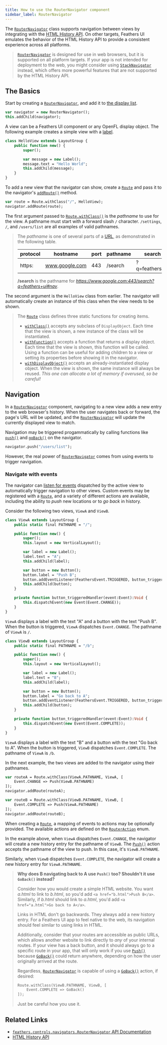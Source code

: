 ```yaml
---
title: How to use the RouterNavigator component
sidebar_label: RouterNavigator
---
```


The [`RouterNavigator`](https://api.feathersui.com/current/feathers/controls/navigators/RouterNavigator.html) class supports navigation between views by integrating with the [HTML History API](https://developer.mozilla.org/en-US/docs/Web/API/History_API). On other targets, Feathers UI emulates the behavior of the HTML History API to provide a consistent experience across all platforms.

> [`RouterNavigator`](https://api.feathersui.com/current/feathers/controls/navigators/RouterNavigator.html) is designed for use in web browsers, but it is supported on all platform targets. If your app is not intended for deployment to the web, you might consider using [`StackNavigator`](./stack-navigator.md) instead, which offers more powerful features that are not supported by the HTML History API.

## The Basics

Start by creating a [`RouterNavigator`](https://api.feathersui.com/current/feathers/controls/navigators/RouterNavigator.html), and add it to [the display list](https://books.openfl.org/openfl-developers-guide/display-programming/basics-of-display-programming.html).

```hx
var navigator = new RouterNavigator();
this.addChild(navigator);
```

A view can be a Feathers UI component or any OpenFL display object. The following example creates a simple view with a [label](./label.md).

```hx
class HelloView extends LayoutGroup {
    public function new() {
        super();

        var message = new Label();
        message.text = "Hello World";
        this.addChild(message);
    }
}
```

To add a new view that the navigator can show, create a [`Route`](https://api.feathersui.com/current/feathers/controls/navigators/Route.html) and pass it to the navigator's [`addRoute()`](https://api.feathersui.com/current/feathers/controls/navigators/RouterNavigator.html#addRoute) method.

```hx
var route = Route.withClass("/", HelloView);
navigator.addRoute(route);
```

The first argument passed to [`Route.withClass()`](https://api.feathersui.com/current/feathers/controls/navigators/Route.html#withClass) is the _pathname_ to use for the view. A pathname must start with a forward slash `/` character. `/settings`, `/`, and `/users/list` are all examples of valid pathnames.

> The _pathname_ is one of several parts of a [URL](https://developer.mozilla.org/en-US/docs/Web/API/Location), as demonstrated in the following table.
>
> | protocol | hostname       | port | pathname | search         | hash |
> | -------- | -------------- | ---- | -------- | -------------- | ---- |
> | https:   | www.google.com | 443  | /search  | ?q=feathers+ui | #nav |
>
> **/search** is the pathname for _https://www.google.com:443/search?q=feathers+ui#nav_.

The second argument is the `HelloView` class from earlier. The navigator will automatically create an instance of this class when the view needs to be shown.

> The [`Route`](https://api.feathersui.com/current/feathers/controls/navigators/Route.html) class defines three static functions for creating items.
>
> - [`withClass()`](https://api.feathersui.com/current/feathers/controls/navigators/Route.html#withClass) accepts any subclass of `DisplayObject`. Each time that the view is shown, a new instance of the class will be instantiated.
> - [`withFunction()`](https://api.feathersui.com/current/feathers/controls/navigators/Route.html#withFunction) accepts a function that returns a display object. Each time that the view is shown, this function will be called. Using a function can be useful for adding children to a view or setting its properties before showing it in the navigator.
> - [`withDisplayObject()`](https://api.feathersui.com/current/feathers/controls/navigators/Route.html#withDisplayObject) accepts an already-instantiated display object. When the view is shown, the same instance will always be reused. _This one can allocate a lot of memory if overused, so be careful!_

## Navigation

In a [`RouterNavigator`](https://api.feathersui.com/current/feathers/controls/navigators/RouterNavigator.html) component, navigating to a new view adds a new entry to the web browser's history. When the user navigates back or forward, the page's URL will be updated, and the [`RouterNavigator`](https://api.feathersui.com/current/feathers/controls/navigators/RouterNavigator.html) will update the currently displayed view to match.

Navigation may be triggered progammatically by calling functions like [`push()`](https://api.feathersui.com/current/feathers/controls/navigators/RouterNavigator.html#push) and [`goBack()`](https://api.feathersui.com/current/feathers/controls/navigators/RouterNavigator.html#goBack) on the navigator.

```hx
navigator.push("/users/list");
```

However, the real power of [`RouterNavigator`](https://api.feathersui.com/current/feathers/controls/navigators/RouterNavigator.html) comes from using events to trigger navigation.

### Navigate with events

The navigator can [listen for events](https://books.openfl.org/openfl-developers-guide/handling-events/basics-of-handling-events.html) dispatched by the active view to automatically trigger navigation to other views. Custom events may be registered with a [`Route`](https://api.feathersui.com/current/feathers/controls/navigators/Route.html), and a variety of different actions are available, including the ability to _push_ new locations or to _go back_ in history.

Consider the following two views, `ViewA` and `ViewB`.

```hx
class ViewA extends LayoutGroup {
    public static final PATHNAME = "/";

    public function new() {
        super();
        this.layout = new VerticalLayout();

        var label = new Label();
        label.text = "A";
        this.addChild(label);

        var button = new Button();
        button.label = "Push B";
        button.addEventListener(FeathersEvent.TRIGGERED, button_triggeredHandler);
        this.addChild(button);
    }

    private function button_triggeredHandler(event:Event):Void {
        this.dispatchEvent(new Event(Event.CHANGE));
    }
}
```

`ViewA` displays a label with the text "A" and a button with the text "Push B". When the button is triggered, `ViewA` dispatches `Event.CHANGE`. The pathname of `ViewA` is `/`.

```hx
class ViewB extends LayoutGroup {
    public static final PATHNAME = "/b";

    public function new() {
        super();
        this.layout = new VerticalLayout();

        var label = new Label();
        label.text = "B";
        this.addChild(label);

        var button = new Button();
        button.label = "Go back to A";
        button.addEventListener(FeathersEvent.TRIGGERED, button_triggeredHandler);
        this.addChild(button);
    }

    private function button_triggeredHandler(event:Event):Void {
        this.dispatchEvent(new Event(Event.COMPLETE));
    }
}
```

`ViewA` displays a label with the text "B" and a button with the text "Go back to A". When the button is triggered, `ViewB` dispatches `Event.COMPLETE`. The pathname of `ViewA` is `/b`.

In the next example, the two views are added to the navigator using their pathnames.

```hx
var routeA = Route.withClass(ViewA.PATHNAME, ViewA, [
    Event.CHANGE => Push(ViewB.PATHNAME)
]);
navigator.addRoute(routeA);

var routeB = Route.withClass(ViewB.PATHNAME, ViewB, [
    Event.COMPLETE => Push(ViewA.PATHNAME)
]);
navigator.addRoute(routeB);
```

When creating a [`Route`](https://api.feathersui.com/current/feathers/controls/navigators/Route.html), a mapping of events to actions may be optionally provided. The available actions are defined on the [`RouterAction`](https://api.feathersui.com/current/feathers/controls/navigators/RouterAction.html) enum.

In the example above, when `ViewA` dispatches `Event.CHANGE`, the navigator will create a new history entry for the pathname of `ViewB`. The [`Push()`](https://api.feathersui.com/current/feathers/controls/navigators/RouterAction.html#Push) action accepts the pathname of the view to push. In this case, it's `ViewB.PATHNAME`.

Similarly, when `ViewB` dispatches `Event.COMPLETE`, the navigator will create a new history entry for `ViewA.PATHNAME`.

> **Why does B navigating back to A use `Push()` too? Shouldn't it use `GoBack()` instead?**
>
> Consider how you would create a simple HTML website. You want _a.html_ to link to _b.html_, so you'd add `<a href="b.html">Push B</a>`. Similarly, if _b.html_ should link to _a.html_, you'd add `<a href="a.html">Go back to A</a>`.
>
> Links in HTML don't go backwards. They always add a new history entry. For a Feathers UI app to feel native to the web, its navigation should feel similar to using links in HTML.
>
> Additionally, consider that your routes are accessible as public URLs, which allows another website to link directly to _any_ of your internal routes. If your view has a back button, and it should always go to a specific route in your app, that will only work if you use [`Push()`](https://api.feathersui.com/current/feathers/controls/navigators/RouterAction.html#Push) because [`GoBack()`](https://api.feathersui.com/current/feathers/controls/navigators/RouterAction.html#GoBack) could return anywhere, depending on how the user originally arrived at the route.
>
> Regardless, [`RouterNavigator`](https://api.feathersui.com/current/feathers/controls/navigators/RouterNavigator.html) is capable of using a [`GoBack()`](https://api.feathersui.com/current/feathers/controls/navigators/RouterAction.html#GoBack) action, if desired:
>
> ```hx
> Route.withClass(ViewB.PATHNAME, ViewB, [
>     Event.COMPLETE => GoBack()
> ]);
> ```
>
> Just be careful how you use it.

## Related Links

- [`feathers.controls.navigators.RouterNavigator` API Documentation](https://api.feathersui.com/current/feathers/controls/navigators/RouterNavigator.html)
- [HTML History API](https://developer.mozilla.org/en-US/docs/Web/API/History_API)
